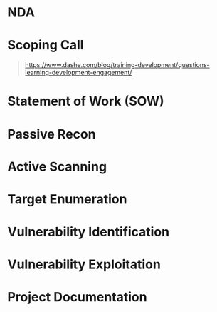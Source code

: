 # NDA
# Scoping Call

> https://www.dashe.com/blog/training-development/questions-learning-development-engagement/

# Statement of Work (SOW)
# Passive Recon
# Active Scanning
# Target Enumeration
# Vulnerability Identification
# Vulnerability Exploitation
# Project Documentation

